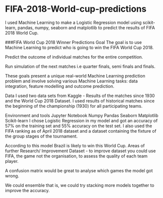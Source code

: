 # FIFA-2018-World-cup-predictions
I used Machine Learning to make a Logistic Regression model using scikit-learn, pandas, numpy, seaborn and matplotlib to predict the results of FIFA 2018 World Cup.

###FIFA World Cup 2018 Winner Predictions
Goal
The goal is to use Machine Learning to predict who is going to win the FIFA World Cup 2018.

Predict the outcome of individual matches for the entire competition.

Run simulation of the next matches i.e quarter finals, semi finals and finals.

These goals present a unique real-world Machine Learning prediction problem and involve solving various Machine Learning tasks: data integration, feature modelling and outcome prediction.

Data
I used two data sets from Kaggle - Results of the matches since 1930 and the World Cup 2018 Dataset. I used results of historical matches since the beginning of the championship (1930) for all participating teams.

Environment and tools
Jupyter Notebook
Numpy
Pandas
Seaborn
Matplotlib
Scikit-learn
I chose Logistic Regression in my model and got an accuracy of 57% on the training set and 55% accuracy on the test set. I also used the FIFA ranking as of April 2018 dataset and a dataset containing the fixture of the group stages of the tournament.

According to this model Brazil is likely to win this World Cup.
Areas of further Research/ Improvement
Dataset - to improve dataset you could use FIFA, the game not the organisation, to assess the quality of each team player.

A confusion matrix would be great to analyse which games the model got wrong.

We could ensemble that is, we could try stacking more models together to improve the accuracy.
